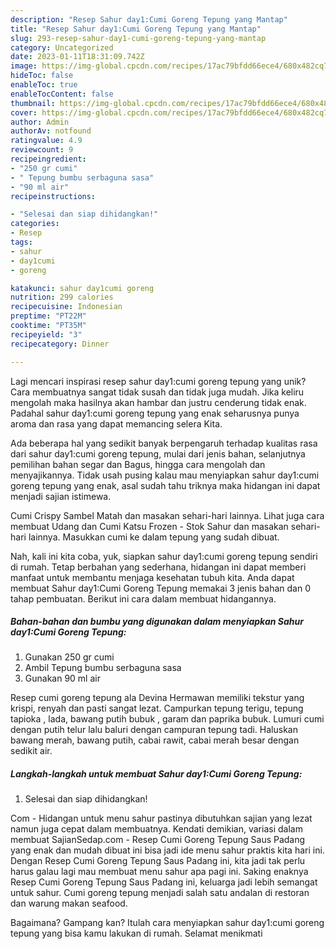 ```yaml
---
description: "Resep Sahur day1:Cumi Goreng Tepung yang Mantap"
title: "Resep Sahur day1:Cumi Goreng Tepung yang Mantap"
slug: 293-resep-sahur-day1-cumi-goreng-tepung-yang-mantap
category: Uncategorized
date: 2023-01-11T18:31:09.742Z
image: https://img-global.cpcdn.com/recipes/17ac79bfdd66ece4/680x482cq70/sahur-day1cumi-goreng-tepung-foto-resep-utama.jpg
hideToc: false
enableToc: true
enableTocContent: false
thumbnail: https://img-global.cpcdn.com/recipes/17ac79bfdd66ece4/680x482cq70/sahur-day1cumi-goreng-tepung-foto-resep-utama.jpg
cover: https://img-global.cpcdn.com/recipes/17ac79bfdd66ece4/680x482cq70/sahur-day1cumi-goreng-tepung-foto-resep-utama.jpg
author: Admin
authorAv: notfound
ratingvalue: 4.9
reviewcount: 9
recipeingredient:
- "250 gr cumi"
- " Tepung bumbu serbaguna sasa"
- "90 ml air"
recipeinstructions:

- "Selesai dan siap dihidangkan!"
categories:
- Resep
tags:
- sahur
- day1cumi
- goreng

katakunci: sahur day1cumi goreng 
nutrition: 299 calories
recipecuisine: Indonesian
preptime: "PT22M"
cooktime: "PT35M"
recipeyield: "3"
recipecategory: Dinner

---
```





Lagi mencari inspirasi resep sahur day1:cumi goreng tepung yang unik? Cara membuatnya sangat tidak susah dan tidak juga mudah. Jika keliru mengolah maka hasilnya akan hambar dan justru cenderung tidak enak. Padahal sahur day1:cumi goreng tepung yang enak seharusnya punya aroma dan rasa yang dapat memancing selera Kita.





Ada beberapa hal yang sedikit banyak berpengaruh terhadap kualitas rasa dari sahur day1:cumi goreng tepung, mulai dari jenis bahan, selanjutnya pemilihan bahan segar dan Bagus, hingga cara mengolah dan menyajikannya. Tidak usah pusing kalau mau menyiapkan sahur day1:cumi goreng tepung yang enak,      asal sudah tahu triknya maka hidangan ini dapat menjadi sajian istimewa.














Cumi Crispy Sambel Matah dan masakan sehari-hari lainnya. Lihat juga cara membuat Udang dan Cumi Katsu Frozen - Stok Sahur dan masakan sehari-hari lainnya. Masukkan cumi ke dalam tepung yang sudah dibuat.






Nah, kali ini kita coba, yuk, siapkan sahur day1:cumi goreng tepung sendiri di rumah. Tetap berbahan yang sederhana, hidangan ini dapat memberi manfaat untuk membantu menjaga kesehatan tubuh kita. Anda dapat membuat Sahur day1:Cumi Goreng Tepung memakai 3 jenis bahan dan 0 tahap pembuatan. Berikut ini cara dalam membuat hidangannya.

<!--inarticleads1-->

##### Bahan-bahan dan bumbu yang digunakan dalam menyiapkan Sahur day1:Cumi Goreng Tepung:

1. Gunakan 250 gr cumi
1. Ambil  Tepung bumbu serbaguna sasa
1. Gunakan 90 ml air


Resep cumi goreng tepung ala Devina Hermawan memiliki tekstur yang krispi, renyah dan pasti sangat lezat. Campurkan tepung terigu, tepung tapioka , lada, bawang putih bubuk , garam dan paprika bubuk. Lumuri cumi dengan putih telur lalu baluri dengan campuran tepung tadi. Haluskan bawang merah, bawang putih, cabai rawit, cabai merah besar dengan sedikit air. 

<!--inarticleads2-->

##### Langkah-langkah untuk membuat Sahur day1:Cumi Goreng Tepung:


1. Selesai dan siap dihidangkan!

Com - Hidangan untuk menu sahur pastinya dibutuhkan sajian yang lezat namun juga cepat dalam membuatnya. Kendati demikian, variasi dalam membuat SajianSedap.com - Resep Cumi Goreng Tepung Saus Padang yang enak dan mudah dibuat ini bisa jadi ide menu sahur praktis kita hari ini. Dengan Resep Cumi Goreng Tepung Saus Padang ini, kita jadi tak perlu harus galau lagi mau membuat menu sahur apa pagi ini. Saking enaknya Resep Cumi Goreng Tepung Saus Padang ini, keluarga jadi lebih semangat untuk sahur. Cumi goreng tepung menjadi salah satu andalan di restoran dan warung makan seafood. 

Bagaimana? Gampang kan? Itulah cara menyiapkan sahur day1:cumi goreng tepung yang bisa kamu lakukan di rumah. Selamat menikmati
